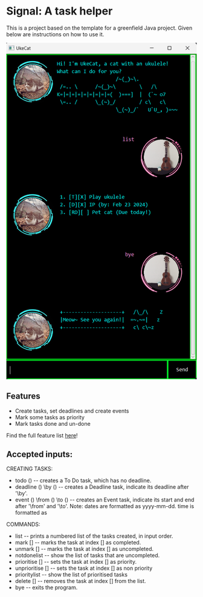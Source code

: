 # Signal: A task helper

This is a project based on the template for a greenfield Java project. Given below are instructions on how to use it.

<img src="./docs/Ui.png" alt="A screenshot of the chatbot" />

## Features
* Create tasks, set deadlines and create events
* Mark some tasks as priority
* Mark tasks done and un-done

Find the full feature list [here](https://tahnya.github.io/ip/)!

## Accepted inputs:

CREATING TASKS:
* todo () -- creates a To Do task, which has no deadline.
* deadline () \by () -- creates a Deadline task, indicate its deadline after '\by'.
* event () \from () \to () -- creates an Event task, indicate its start and end after '\from' and '\to'.
  Note: dates are formatted as yyyy-mm-dd. time is formatted as

COMMANDS:
* list -- prints a numbered list of the tasks created, in input order.
* mark [] -- marks the task at index [] as completed.
* unmark [] -- marks the task at index [] as uncompleted.
* notdonelist -- show the list of tasks that are uncompleted.
* prioritise [] -- sets the task at index [] as priority.
* unprioritise [] -- sets the task at index [] as non priority
* prioritylist -- show the list of prioritised tasks
* delete [] -- removes the task at index [] from the list.
* bye -- exits the program.
